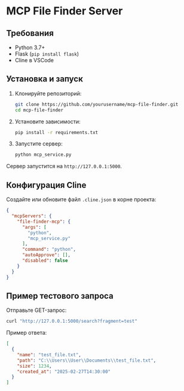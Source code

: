 # MCP File Finder Server

## Требования
- Python 3.7+
- Flask (`pip install flask`)
- Cline в VSCode

## Установка и запуск

1. Клонируйте репозиторий:
   ```sh
   git clone https://github.com/yourusername/mcp-file-finder.git
   cd mcp-file-finder
   ```
2. Установите зависимости:
   ```sh
   pip install -r requirements.txt
   ```
3. Запустите сервер:
   ```sh
   python mcp_service.py
   ```

Сервер запустится на `http://127.0.0.1:5000`.

## Конфигурация Cline
Создайте или обновите файл `.cline.json` в корне проекта:
```json
{
  "mcpServers": {
    "file-finder-mcp": {
      "args": [
        "python",
        "mcp_service.py"
      ],
      "command": "python",
      "autoApprove": [],
      "disabled": false
    }
  }
}
```

## Пример тестового запроса
Отправьте GET-запрос:
```sh
curl "http://127.0.0.1:5000/search?fragment=test"
```

Пример ответа:
```json
[
  {
    "name": "test_file.txt",
    "path": "C:\\Users\\User\\Documents\\test_file.txt",
    "size": 1234,
    "created_at": "2025-02-27T14:30:00"
  }
]
```
